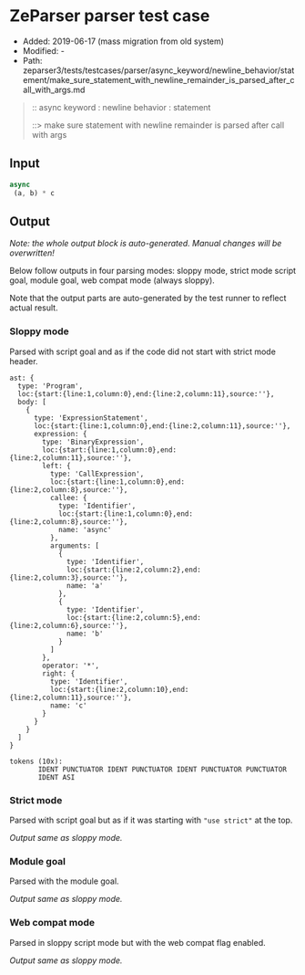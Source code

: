 # ZeParser parser test case

- Added: 2019-06-17 (mass migration from old system)
- Modified: -
- Path: zeparser3/tests/testcases/parser/async_keyword/newline_behavior/statement/make_sure_statement_with_newline_remainder_is_parsed_after_call_with_args.md

> :: async keyword : newline behavior : statement
>
> ::> make sure statement with newline remainder is parsed after call with args

## Input

`````js
async 
 (a, b) * c
`````

## Output

_Note: the whole output block is auto-generated. Manual changes will be overwritten!_

Below follow outputs in four parsing modes: sloppy mode, strict mode script goal, module goal, web compat mode (always sloppy).

Note that the output parts are auto-generated by the test runner to reflect actual result.

### Sloppy mode

Parsed with script goal and as if the code did not start with strict mode header.

`````
ast: {
  type: 'Program',
  loc:{start:{line:1,column:0},end:{line:2,column:11},source:''},
  body: [
    {
      type: 'ExpressionStatement',
      loc:{start:{line:1,column:0},end:{line:2,column:11},source:''},
      expression: {
        type: 'BinaryExpression',
        loc:{start:{line:1,column:0},end:{line:2,column:11},source:''},
        left: {
          type: 'CallExpression',
          loc:{start:{line:1,column:0},end:{line:2,column:8},source:''},
          callee: {
            type: 'Identifier',
            loc:{start:{line:1,column:0},end:{line:2,column:8},source:''},
            name: 'async'
          },
          arguments: [
            {
              type: 'Identifier',
              loc:{start:{line:2,column:2},end:{line:2,column:3},source:''},
              name: 'a'
            },
            {
              type: 'Identifier',
              loc:{start:{line:2,column:5},end:{line:2,column:6},source:''},
              name: 'b'
            }
          ]
        },
        operator: '*',
        right: {
          type: 'Identifier',
          loc:{start:{line:2,column:10},end:{line:2,column:11},source:''},
          name: 'c'
        }
      }
    }
  ]
}

tokens (10x):
       IDENT PUNCTUATOR IDENT PUNCTUATOR IDENT PUNCTUATOR PUNCTUATOR
       IDENT ASI
`````

### Strict mode

Parsed with script goal but as if it was starting with `"use strict"` at the top.

_Output same as sloppy mode._

### Module goal

Parsed with the module goal.

_Output same as sloppy mode._

### Web compat mode

Parsed in sloppy script mode but with the web compat flag enabled.

_Output same as sloppy mode._
